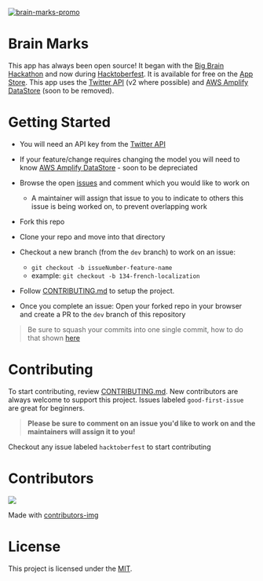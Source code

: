 [![brain-marks-promo](https://user-images.githubusercontent.com/22946902/135545890-6afb5e3f-4b04-4957-81b7-364f9f229080.PNG)](https://apps.apple.com/us/app/brain-marks/id1577423925)

# Brain Marks

This app has always been open source! It began with the [Big Brain Hackathon](https://bigbrainhacks.com) and now during [Hacktoberfest](https://hacktoberfest.digitalocean.com). It is available for free on the [App Store](https://apps.apple.com/us/app/brain-marks/id1577423925). This app uses the [Twitter API](https://developer.twitter.com/en/docs/twitter-api/getting-started/getting-access-to-the-twitter-api) (v2 where possible) and [AWS Amplify DataStore](https://docs.amplify.aws/start/q/integration/ios/) (soon to be removed).

# Getting Started
* You will need an API key from the [Twitter API](https://developer.twitter.com/en/docs/twitter-api/getting-started/getting-access-to-the-twitter-api)
* If your feature/change requires changing the model you will need to know [AWS Amplify DataStore](https://docs.amplify.aws/start/q/integration/ios/) - soon to be depreciated
* Browse the open [issues](https://github.com/mikaelacaron/brain-marks/issues) and comment which you would like to work on
   * A maintainer will assign that issue to you to indicate to others this issue is being worked on, to prevent overlapping work
* Fork this repo
* Clone your repo and move into that directory
* Checkout a new branch (from the `dev` branch) to work on an issue:
   * `git checkout -b issueNumber-feature-name`
   * example: `git checkout -b 134-french-localization`

* Follow [CONTRIBUTING.md](https://github.com/mikaelacaron/brain-marks/blob/dev/CONTRIBUTING.md#getting-started) to setup the project.
* Once you complete an issue: Open your forked repo in your browser and create a PR to the `dev` branch of this repository
> Be sure to squash your commits into one single commit, how to do that shown [here]([here](https://www.internalpointers.com/post/squash-commits-into-one-git))

# Contributing
To start contributing, review [CONTRIBUTING.md](https://github.com/mikaelacaron/brain-marks/blob/dev/CONTRIBUTING.md). New contributors are always welcome to support this project. Issues labeled `good-first-issue` are great for beginners.

> **Please be sure to comment on an issue you'd like to work on and the maintainers will assign it to you!**

Checkout any issue labeled `hacktoberfest` to start contributing

# Contributors

<a href="https://github.com/mikaelacaron/brain-marks/graphs/contributors">
  <img src="https://contrib.rocks/image?repo=mikaelacaron/brain-marks" />
</a>

Made with [contributors-img](https://contrib.rocks)

# License

This project is licensed under the [MIT](https://opensource.org/licenses/MIT).
